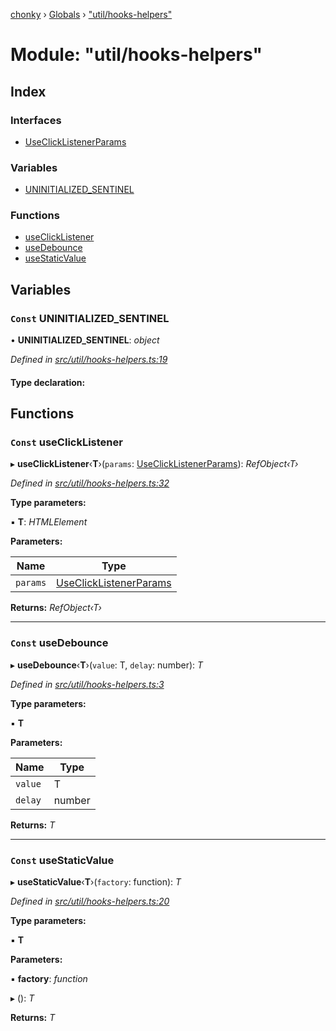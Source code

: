 [chonky](../README.md) › [Globals](../globals.md) › ["util/hooks-helpers"](_util_hooks_helpers_.md)

# Module: "util/hooks-helpers"

## Index

### Interfaces

* [UseClickListenerParams](../interfaces/_util_hooks_helpers_.useclicklistenerparams.md)

### Variables

* [UNINITIALIZED_SENTINEL](_util_hooks_helpers_.md#const-uninitialized_sentinel)

### Functions

* [useClickListener](_util_hooks_helpers_.md#const-useclicklistener)
* [useDebounce](_util_hooks_helpers_.md#const-usedebounce)
* [useStaticValue](_util_hooks_helpers_.md#const-usestaticvalue)

## Variables

### `Const` UNINITIALIZED_SENTINEL

• **UNINITIALIZED_SENTINEL**: *object*

*Defined in [src/util/hooks-helpers.ts:19](https://github.com/TimboKZ/Chonky/blob/faab549/src/util/hooks-helpers.ts#L19)*

#### Type declaration:

## Functions

### `Const` useClickListener

▸ **useClickListener**‹**T**›(`params`: [UseClickListenerParams](../interfaces/_util_hooks_helpers_.useclicklistenerparams.md)): *RefObject‹T›*

*Defined in [src/util/hooks-helpers.ts:32](https://github.com/TimboKZ/Chonky/blob/faab549/src/util/hooks-helpers.ts#L32)*

**Type parameters:**

▪ **T**: *HTMLElement*

**Parameters:**

Name | Type |
------ | ------ |
`params` | [UseClickListenerParams](../interfaces/_util_hooks_helpers_.useclicklistenerparams.md) |

**Returns:** *RefObject‹T›*

___

### `Const` useDebounce

▸ **useDebounce**‹**T**›(`value`: T, `delay`: number): *T*

*Defined in [src/util/hooks-helpers.ts:3](https://github.com/TimboKZ/Chonky/blob/faab549/src/util/hooks-helpers.ts#L3)*

**Type parameters:**

▪ **T**

**Parameters:**

Name | Type |
------ | ------ |
`value` | T |
`delay` | number |

**Returns:** *T*

___

### `Const` useStaticValue

▸ **useStaticValue**‹**T**›(`factory`: function): *T*

*Defined in [src/util/hooks-helpers.ts:20](https://github.com/TimboKZ/Chonky/blob/faab549/src/util/hooks-helpers.ts#L20)*

**Type parameters:**

▪ **T**

**Parameters:**

▪ **factory**: *function*

▸ (): *T*

**Returns:** *T*
